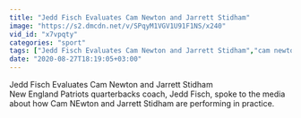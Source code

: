 ```yaml
---
title: "Jedd Fisch Evaluates Cam Newton and Jarrett Stidham"
image: "https://s2.dmcdn.net/v/SPqyM1VGV1U91F1NS/x240"
vid_id: "x7vpqty"
categories: "sport"
tags: ["Jedd Fisch Evaluates Cam Newton and Jarrett Stidham","cam newton","cam newton patriots"]
date: "2020-08-27T18:19:05+03:00"
---
```

Jedd Fisch Evaluates Cam Newton and Jarrett Stidham   <br>New England Patriots quarterbacks coach, Jedd Fisch, spoke to the media about how Cam NEwton and Jarrett Stidham are performing in practice.
